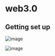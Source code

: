 # web3.0

## Getting set up

![image](https://user-images.githubusercontent.com/31022640/155908047-d8468188-8e3f-438f-900d-bc56143e19f9.png)


![image](https://user-images.githubusercontent.com/31022640/155907974-d5067059-f020-4776-9d78-d0274d7f6533.png)
